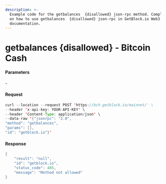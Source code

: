 ```yaml
---
description: >-
  Example code for the getbalances  {disallowed} json-rpc method. Сomplete guide
  on how to use getbalances  {disallowed} json-rpc in GetBlock.io Web3
  documentation.
---
```


# getbalances {disallowed} - Bitcoin Cash

#### Parameters

\-

#### Request

```java
curl --location --request POST 'https://bch.getblock.io/mainnet/' \ 
--header 'x-api-key: YOUR-API-KEY' \ 
--header 'Content-Type: application/json' \ 
--data-raw '{"jsonrpc": "2.0",
"method": "getbalances",
"params": [],
"id": "getblock.io"}'
```

#### Response

```java
{
    "result": "null",
    "id": "getblock.io",
    "status_code": 405,
    "message": "Method not allowed"
}
```
